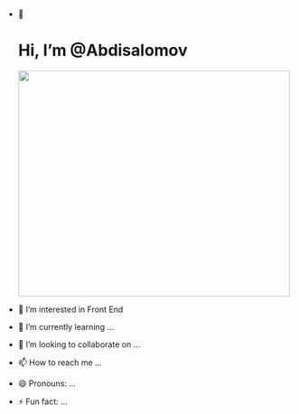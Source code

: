 - 👋 <h1>Hi, I’m @Abdisalomov</h1>
    <img width="100%" height="400px" src="https://i0.wp.com/plopdo.com/wp-content/uploads/2021/07/Screenshot-1.png?resize=1210%2C642&ssl=1" alt="">
    <img src="https://www.w3docs.com/uploads/media/default/0001/05/805cddb75d8fdc035886bc8d78487eef8b3845bb.png" alt="">


- 👀 I’m interested in Front End
- 🌱 I’m currently learning ...
- 💞️ I’m looking to collaborate on ...
- 📫 How to reach me ...
- 😄 Pronouns: ...
- ⚡ Fun fact: ...

